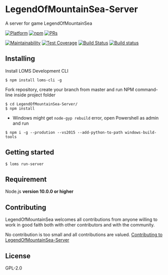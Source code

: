 # LegendOfMountainSea-Server
A server for game LegendOfMountainSea

[![Platform](https://img.shields.io/badge/platform-osx%20%7C%20win-orange.svg?style=flat-square)](https://github.com/legendofmountainsea/LegendOfMountainSea/releases)
[![npm](https://img.shields.io/npm/v/loms-cli.svg?style=flat-square&label=loms-cli)](https://www.npmjs.com/package/loms-cli)
[![PRs](https://img.shields.io/badge/PRs-welcome-yellow.svg?style=flat-square)](https://github.com/legendofmountainsea/LegendOfMountainSea-Server/blob/master/.github/CONTRIBUTING.md)

[![Maintainability](https://api.codeclimate.com/v1/badges/2bc618dc2a42a64aab26/maintainability)](https://codeclimate.com/github/legendofmountainsea/LegendOfMountainSea-Server/maintainability)
[![Test Coverage](https://api.codeclimate.com/v1/badges/2bc618dc2a42a64aab26/test_coverage)](https://codeclimate.com/github/legendofmountainsea/LegendOfMountainSea-Server/test_coverage)
[![Build Status](https://travis-ci.com/legendofmountainsea/LegendOfMountainSea-Server.svg?branch=master)](https://travis-ci.com/legendofmountainsea/LegendOfMountainSea-Server)
[![Build status](https://ci.appveyor.com/api/projects/status/7iauu1o581jryirc/branch/master?svg=true)](https://ci.appveyor.com/project/TyrealGray/legendofmountainsea-server/branch/master)

## Installing

Install LOMS Development CLI
```
$ npm install loms-cli -g
```

Fork repository, create your branch from master and run NPM command-line inside project folder
```
$ cd LegendOfMountainSea-Server/
$ npm install
```
- Windows might get `node-gyp rebuild` error, open Powershell as admin and run
```
$ npm i -g --prodution --vs2015 --add-python-to-path windows-build-tools
```

## Getting started
```
$ loms run-server
```

## Requirement
Node.js **version 10.0.0 or higher**

## Contributing
LegendOfMountainSea welcomes all contributions from anyone willing to work in good faith both with other contributors and with the community.

No contribution is too small and all contributions are valued.
[Contributing to LegendOfMountainSea-Server](https://github.com/SkyHarp/LegendOfMountainSea-Server/blob/master/.github/CONTRIBUTING.md)

## License
GPL-2.0
